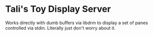 # Tali's Toy Display Server

Works directly with dumb buffers via libdrm to display a set of panes controlled
via stdin. Literally just don't worry about it.
